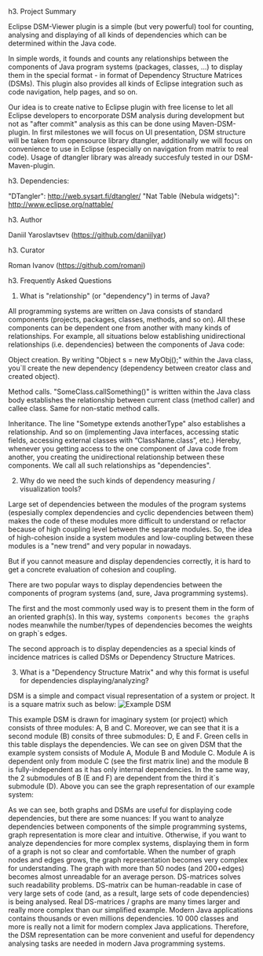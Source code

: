 h3. Project Summary

Eclipse DSM-Viewer plugin is a simple (but very powerful) tool for counting, analysing and displaying of all kinds of dependencies which can be determined within the Java code.

In simple words, it founds and counts any relationships between the components of Java program systems (packages, classes, ...) to display them in the special format - in format of Dependency Structure Matrices (DSMs). This plugin also provides all kinds of Eclipse integration such as code navigation, help pages, and so on.

Our idea is to create native to Eclipse plugin with free license to let all Eclipse developers to encorporate DSM analysis during development but not as "after commit" analysis as this can be done using Maven-DSM-plugin. In first milestones we will focus on UI presentation, DSM structure will be taken from opensource library dtangler, additionally we will focus on convenience to use in Eclipse (especially on navigation from matrix to real code). Usage of dtangler library was already succesfuly tested in our DSM-Maven-plugin.

h3. Dependencies:

"DTangler": http://web.sysart.fi/dtangler/
"Nat Table (Nebula widgets)": http://www.eclipse.org/nattable/

h3. Author

Daniil Yaroslavtsev (https://github.com/daniilyar)

h3. Curator

Roman Ivanov (https://github.com/romani) 

h3. Frequently Asked Questions

1. What is "relationship" (or "dependency") in terms of Java?

All programming systems are written on Java consists of standard components (projects, packages, classes, methods, and so on). All these components can be dependent one from another with many kinds of relationships. For example, all situations below establishing unidirectional relationships (i.e. dependencies) between the components of Java code:

Object creation. By writing "Object s = new MyObj();" within the Java class, you`ll create the new dependency (dependency between creator class and created object).

Method calls. "SomeClass.callSomething()" is written within the Java class body
establishes the relationship between current class (method caller) and callee class. Same for non-static method calls.

Inheritance. The line "Sometype extends anotherType" also establishes a relationship.
And so on (implementing Java interfaces, accessing static fields, accessing external classes with “ClassName.class”, etc.)
Hereby, whenever you getting access to the one component of Java code from another, you creating the unidirectional relationship between these components. We call all such relationships as "dependencies".

2. Why do we need the such kinds of dependency measuring / visualization tools?

Large set of dependencies between the modules of the program systems (espesially complex dependencies and cyclic dependencies between them) makes the code of these modules more difficult to understand or refactor because of high coupling level between the separate modules. So, the idea of high-cohesion inside a system modules and low-coupling between these modules is a "new trend" and very popular in nowadays. 

But if you cannot measure and display dependencies correctly, it is hard to get a concrete evaluation of cohesion and coupling.

There are two popular ways to display dependencies between the components of program systems (and, sure, Java programming systems).

The first and the most commonly used way is to present them in the form of an oriented graph(s). In this way, system`s components becomes the graph`s nodes meanwhile the number/types of dependencies becomes the weights on graph`s edges.

The second approach is to display dependencies as a special kinds of incidence matrices is called DSMs or Dependency Structure Matrices.

3. What is a "Dependency Structure Matrix" and why this format is useful for dependencies displaying/analyzing?

DSM is a simple and compact visual representation of a system or project. It is a square matrix such as below:
![Example DSM](https://raw.github.com/daniilyar/Eclipse-DSM-viewer/gh-pages/images/exampleDSM.png)

This example DSM is drawn for imaginary system (or project) which consists of three modules: A, B and C. Moreover, we can see that it is a second module (B) consits of three submodules: D, E and F. Green cells in this table displays the dependencies. 
We can see on given DSM that the example system consists of Module A, Module B and Module C. Module A is dependent only from module C (see the first matrix line) and the module B is fully-independent as it has only internal dependencies. In the same way, the 2 submodules of B (E and F) are dependent from the third it`s submodule (D).
Above you can see the graph representation of our example system:


As we can see, both graphs and DSMs are useful for displaying code dependencies, but there are some nuances:
If you want to analyze dependencies between components of the simple programming systems, graph representation is more clear and intuitive. Otherwise, if you want to analyze dependencies for more complex systems, displaying them in form of a graph is not so clear and comfortable. When the number of graph nodes and edges grows, the graph representation becomes very complex for understanding. The graph with more than 50 nodes (and 200+edges) becomes almost unreadable for an average person.
DS-matrices solves such readability problems. DS-matrix can be human-readable in case of very large sets of code (and, as a result, large sets of code dependencies) is being analysed.
Real DS-matrices / graphs are many times larger and really more complex than our simplified example. Modern Java applications contains thousands or even millions dependencies. 10 000 classes and more is really not a limit for modern complex Java applications. Therefore, the DSM representation can be more convenient and useful for dependency analysing tasks are needed in modern Java programming systems.
